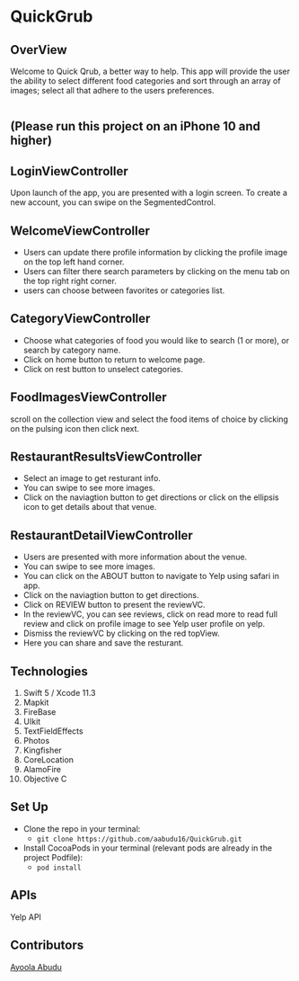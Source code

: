 # QuickGrub

## OverView
Welcome to Quick Qrub, a better way to help.
This app will provide the user the ability to select different food categories and sort through an array of images; select
all that adhere to the users preferences.

```

```
## (Please run this project on an iPhone 10 and higher)

## LoginViewController
Upon launch of the app, you are presented with a login screen. 
To create a new account, you can swipe on the SegmentedControl.

## WelcomeViewController
- Users can update there profile information by clicking the profile image on the top left hand corner. 
- Users can filter there search parameters by clicking on the menu tab on the top right right corner. 
- users can choose between favorites or categories list.

## CategoryViewController

- Choose what categories of food you would like to search (1 or more),
or search by category name.
- Click on home button to return to welcome page. 
- Click on rest button to unselect categories. 

## FoodImagesViewController

scroll on the collection view and select the food items of choice by clicking on the pulsing icon
then click next.

## RestaurantResultsViewController

- Select an image to get resturant info.
- You can swipe to see more images.
- Click on the naviagtion button to get directions or click on the ellipsis icon to get details about that venue.

## RestaurantDetailViewController

- Users are presented with more information about the venue.
- You can swipe to see more images.
- You can click on the ABOUT button to navigate to Yelp using safari in app.
- Click on the naviagtion button to get directions. 
- Click on REVIEW button to present the reviewVC.  
- In the reviewVC, you can see reviews, click on read more to read full review and click on profile image to see Yelp user profile on yelp. 
- Dismiss the reviewVC by clicking on the red topView. 
- Here you can share and save the resturant. 

## Technologies
1. Swift 5 / Xcode 11.3
2. Mapkit
3. FireBase
4. UIkit
5. TextFieldEffects
6. Photos
7. Kingfisher
8. CoreLocation
9. AlamoFire
10. Objective C

   
## Set Up
- Clone the repo in your terminal:
  - ```git clone https://github.com/aabudu16/QuickGrub.git```
- Install CocoaPods in your terminal (relevant pods are already in the project Podfile):
  - ```pod install```
  
## APIs
Yelp API

## Contributors
[Ayoola Abudu](https://github.com/aabudu16)



